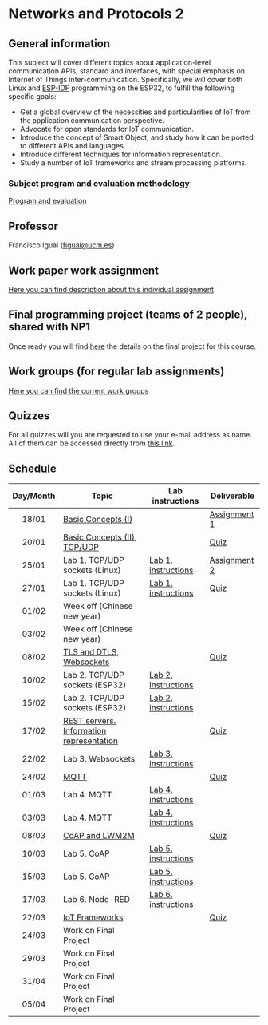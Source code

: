# Networks and Protocols 2

## General information

This subject will cover different topics about application-level
communication APIs, standard and interfaces, with special emphasis
on Internet of Things inter-communication. Specifically, we will
cover both Linux and [ESP-IDF](https://docs.espressif.com/projects/esp-idf/en/stable/esp32/get-started/index.html) programming on the ESP32, to fulfill the following
specific goals:

* Get a global overview of the necessities and particularities of
IoT from the application communication perspective.
* Advocate for open standards for IoT communication.
* Introduce the concept of Smart Object, and study how it can be
ported to different APIs and languages.
* Introduce different techniques for information representation.
* Study a number of IoT frameworks and stream processing platforms.


### Subject program and evaluation methodology

[Program and evaluation](slides/Presentation.pdf)

## Professor

Francisco Igual (figual@ucm.es)

## Work paper work assignment

[Here you can find description about this individual assignment](paperProject.md)

## Final programming project (teams of 2 people), shared with NP1

Once ready you will find [here](FinalProject.md) the details on the final project for this
course.

## Work groups (for regular lab assignments)

[Here you can find the current work groups](groups.md)

## Quizzes

For all quizzes will you are requested to use your e-mail address as name. All
of them can be accessed directly from [this
link](https://api.socrative.com/rc/Yu9Dx).


## Schedule

| Day/Month | Topic                                                                                                 | Lab instructions                   | Deliverable                                 |
|:---------:|-------------------------------------------------------------------------------------------------------|------------------------------------|---------------------------------------------|
|   18/01   | [Basic Concepts (I)](slides/Intro1.pdf)                                                               |                                    | [Assignment 1](Assignments/1.md)            |
|   20/01   | [Basic Concepts (II)](slides/Intro2.pdf), [TCP/UDP](slides/TCPUDP.pdf)                                |                                    | [Quiz](https://api.socrative.com/rc/Yu9Dx)  |
|   25/01   | Lab 1. TCP/UDP sockets (Linux)                                                                        | [Lab 1. instructions](P1/index.md) | [Assignment 2](Assignments/2.md)            |
|   27/01   | Lab 1. TCP/UDP sockets (Linux)                                                                        | [Lab 1. instructions](P1/index.md) | [Quiz](https://api.socrative.com/rc/Yu9Dx)  |
|   01/02   | Week off (Chinese new year)                                                                           |                                    |                                             |
|   03/02   | Week off (Chinese new year)                                                                           |                                    |                                             |
|   08/02   | [TLS and DTLS](slides/TLSDTLS.pdf), [Websockets](slides/Websockets.pdf)                               |                                    | [Quiz](https://api.socrative.com/rc/Yu9Dx)  |
|   10/02   | Lab 2. TCP/UDP sockets (ESP32)                                                                        | [Lab 2. instructions](P2/index.md) |                                             |
|   15/02   | Lab 2. TCP/UDP sockets (ESP32)                                                                        | [Lab 2. instructions](P2/index.md) |                                             |
|   17/02   | [REST servers. Information representation](slides/REST.pdf)                                           |                                    | [Quiz](https://api.socrative.com/rc/Yu9Dx)  |
|   22/02   | Lab 3. Websockets                                                                                     | [Lab 3. instructions](P3/index.md) |                                             |
|   24/02   | [MQTT](slides/MQTT.pdf)                                                                               |                                    | [Quiz](https://api.socrative.com/rc/Yu9Dx)  |
|   01/03   | Lab 4. MQTT                                                                                           | [Lab 4. instructions](P6/index.md) |                                             | 
|   03/03   | Lab 4. MQTT                                                                                           | [Lab 4. instructions](P6-II/index.md) |                                             |
|   08/03   | [CoAP and LWM2M](slides/COAP.pdf)                                                                     |                                    | [Quiz](https://api.socrative.com/rc/Yu9Dx)  |
|   10/03   | Lab 5. CoAP                                                                                           | [Lab 5. instructions](P5/index.md) |                                             |
|   15/03   | Lab 5. CoAP                                                                                           | [Lab 5. instructions](P5/index.md) |                                             |
|   17/03   | Lab 6. Node-RED                                                                                       | [Lab 6. instructions](P9/index.md) |                                             |
|   22/03   | [IoT Frameworks](slides/Frameworks.pdf)                                                               |                                    | [Quiz](https://api.socrative.com/rc/Yu9Dx)  |
|   24/03   | Work on Final Project                                                                                 |                                    |                                             |
|   29/03   | Work on Final Project                                                                                 |                                    |                                             |
|   31/04   | Work on Final Project                                                                                 |                                    |                                             |
|   05/04   | Work on Final Project                                                                                 |                                    |                                             |
